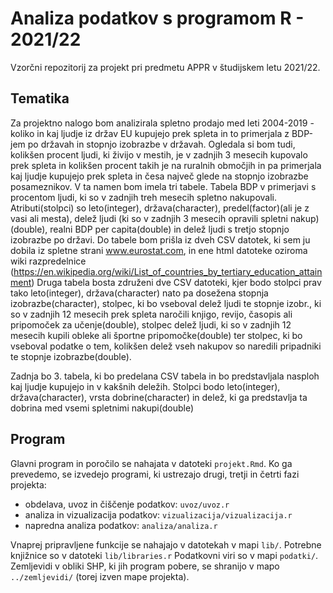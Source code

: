 # Analiza podatkov s programom R - 2021/22

Vzorčni repozitorij za projekt pri predmetu APPR v študijskem letu 2021/22. 

## Tematika
Za projektno nalogo bom analizirala spletno prodajo med leti 2004-2019 - koliko in kaj ljudje iz držav EU kupujejo prek spleta in to primerjala z BDP-jem po državah in stopnjo izobrazbe v državah. Ogledala si bom tudi, kolikšen procent ljudi, ki živijo v mestih, je v zadnjih 3 mesecih kupovalo prek spleta in kolikšen procent takih je na ruralnih območjih in pa primerjala kaj ljudje kupujejo prek spleta in česa največ glede na stopnjo izobrazbe posameznikov.
V ta namen bom imela tri tabele.
Tabela BDP v primerjavi s procentom ljudi, ki so v zadnjih treh mesecih spletno nakupovali. Atributi(stolpci) so leto(integer), država(character), predel(factor)(ali je z vasi ali mesta), delež ljudi (ki so v zadnjih 3 mesecih opravili spletni nakup) (double), realni BDP per capita(double) in delež ljudi s tretjo stopnjo izobrazbe po državi. Do tabele bom prišla iz dveh CSV datotek, ki sem ju dobila iz spletne strani www.eurostat.com, in ene html datoteke oziroma wiki razpredelnice (https://en.wikipedia.org/wiki/List_of_countries_by_tertiary_education_attainment)
Druga tabela bosta združeni dve CSV datoteki, kjer bodo stolpci prav tako leto(integer), država(character) nato pa dosežena stopnja izobrazbe(character), stolpec, ki bo vseboval delež ljudi te stopnje izobr., ki so v zadnjih 12 mesecih prek spleta naročili knjigo, revijo, časopis ali pripomoček za učenje(double), stolpec delež ljudi, ki so v zadnjih 12 mesecih kupili obleke ali športne pripomočke(double) ter stolpec, ki bo vseboval podatke o tem, kolikšen delež vseh nakupov so naredili pripadniki te stopnje izobrazbe(double).

Zadnja bo 3. tabela, ki bo predelana CSV tabela in bo predstavljala nasploh kaj ljudje kupujejo in v kakšnih deležih. Stolpci bodo leto(integer), država(character), vrsta dobrine(character) in delež, ki ga predstavlja ta dobrina med vsemi spletnimi nakupi(double)

## Program

Glavni program in poročilo se nahajata v datoteki `projekt.Rmd`.
Ko ga prevedemo, se izvedejo programi, ki ustrezajo drugi, tretji in četrti fazi projekta:

* obdelava, uvoz in čiščenje podatkov: `uvoz/uvoz.r`
* analiza in vizualizacija podatkov: `vizualizacija/vizualizacija.r`
* napredna analiza podatkov: `analiza/analiza.r`

Vnaprej pripravljene funkcije se nahajajo v datotekah v mapi `lib/`.
Potrebne knjižnice so v datoteki `lib/libraries.r`
Podatkovni viri so v mapi `podatki/`.
Zemljevidi v obliki SHP, ki jih program pobere,
se shranijo v mapo `../zemljevidi/` (torej izven mape projekta).
